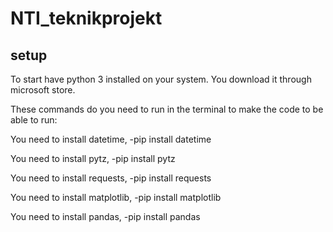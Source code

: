 # NTI_teknikprojekt

## setup
To start have python 3 installed on your system. You download it through microsoft store.

These commands do you need to run in the terminal to make the code to be able to run:

You need to install datetime, -pip install datetime

You need to install pytz, -pip install pytz

You need to install requests, -pip install requests

You need to install matplotlib, -pip install matplotlib

You need to install pandas, -pip install pandas
